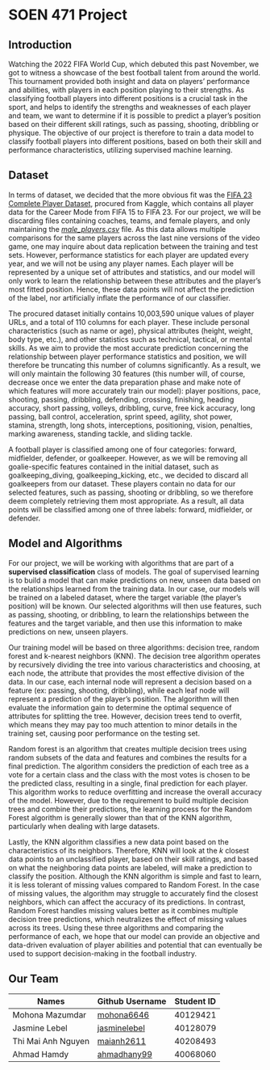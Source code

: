 # SOEN 471 Project

## Introduction

Watching the 2022 FIFA World Cup, which debuted this past November, we got to witness a showcase of the best football talent from around the world. This tournament provided both insight and data on players’ performance and abilities, with players in each position playing to their strengths. As classifying football players into different positions is a crucial task in the sport, and helps to identify the strengths and weaknesses of each player and team, we want to determine if it is possible to predict a player’s position based on their different skill ratings, such as passing, shooting, dribbling or physique. The objective of our project is therefore to train a data model to classify football players into different positions, based on both their skill and performance characteristics, utilizing supervised machine learning.

## Dataset

In terms of dataset, we decided that the more obvious fit was the [FIFA 23 Complete Player Dataset](https://www.kaggle.com/datasets/stefanoleone992/fifa-23-complete-player-dataset), procured from Kaggle, which contains all player data for the Career Mode from FIFA 15 to FIFA 23. For our project, we will be discarding files containing coaches, teams, and female players, and only maintaining the [_male_players.csv_](https://www.kaggle.com/datasets/stefanoleone992/fifa-23-complete-player-dataset?select=male_players.csv) file. As this data allows multiple comparisons for the same players across the last nine versions of the video game, one may inquire about data replication between the training and test sets. However, performance statistics for each player are updated every year, and we will not be using any player names. Each player will be represented by a unique set of attributes and statistics, and our model will only work to learn the relationship between these attributes and the player’s most fitted position. Hence, these data points will not affect the prediction of the label, nor artificially inflate the performance of our classifier.

The procured dataset initially contains 10,003,590 unique values of player URLs, and a total of 110 columns for each player. These include personal characteristics (such as name or age), physical attributes (height, weight, body type, etc.), and other statistics such as technical, tactical, or mental skills. As we aim to provide the most accurate prediction concerning the relationship between player performance statistics and position, we will therefore be truncating this number of columns significantly. As a result, we will only maintain the following 30 features (this number will, of course, decrease once we enter the data preparation phase and make note of which features will more accurately train our model): player positions, pace, shooting, passing, dribbling, defending, crossing, finishing, heading accuracy, short passing, volleys, dribbling, curve, free kick accuracy, long passing, ball control, acceleration, sprint speed, agility, shot power, stamina, strength, long shots, interceptions, positioning, vision, penalties, marking awareness, standing tackle, and sliding tackle.

A football player is classified among one of four categories: forward, midfielder, defender, or goalkeeper. However, as we will be removing all goalie-specific features contained in the initial dataset, such as goalkeeping_diving, goalkeeping_kicking, etc., we decided to discard all goalkeepers from our dataset. These players contain no data for our selected features, such as passing, shooting or dribbling, so we therefore deem completely retrieving them most appropriate. As a result, all data points will be classified among one of three labels: forward, midfielder, or defender.

## Model and Algorithms

For our project, we will be working with algorithms that are part of a **supervised classification** class of models. The goal of supervised learning is to build a model that can make predictions on new, unseen data based on the relationships learned from the training data. In our case, our models will be trained on a labeled dataset, where the target variable (the player’s position) will be known. Our selected algorithms will then use features, such as passing, shooting, or dribbling, to learn the relationships between the features and the target variable, and then use this information to make predictions on new, unseen players.

Our training model will be based on three algorithms: decision tree, random forest and k-nearest neighbors (KNN). The decision tree algorithm operates by recursively dividing the tree into various characteristics and choosing, at each node, the attribute that provides the most effective division of the data. In our case, each internal node will represent a decision based on a feature (ex: passing, shooting, dribbling), while each leaf node will represent a prediction of the player’s position. The algorithm will then evaluate the information gain to determine the optimal sequence of attributes for splitting the tree. However, decision trees tend to overfit, which means they may pay too much attention to minor details in the training set, causing poor performance on the testing set. 

Random forest is an algorithm that creates multiple decision trees using random subsets of the data and features and combines the results for a final prediction. The algorithm considers the prediction of each tree as a vote for a certain class and the class with the most votes is chosen to be the predicted class, resulting in a single, final prediction for each player. This algorithm works to reduce overfitting and increase the overall accuracy of the model. However, due to the requirement to build multiple decision trees and combine their predictions, the learning process for the Random Forest algorithm is generally slower than that of the KNN algorithm, particularly when dealing with large datasets. 

Lastly, the KNN algorithm classifies a new data point based on the characteristics of its neighbors. Therefore, KNN will look at the _k_ closest data points to an unclassified player, based on their skill ratings, and based on what the neighboring data points are labeled, will make a prediction to classify the position. Although the KNN algorithm is simple and fast to learn, it is less tolerant of missing values compared to Random Forest. In the case of missing values, the algorithm may struggle to accurately find the closest neighbors, which can affect the accuracy of its predictions. In contrast, Random Forest handles missing values better as it combines multiple decision tree predictions, which neutralizes the effect of missing values across its trees. Using these three algorithms and comparing the performance of each, we hope that our model can provide an objective and data-driven evaluation of player abilities and potential that can eventually be used to support decision-making in the football industry.

## Our Team
|       Names         |   Github Username | Student ID | 
|    -------------    |   -------------   | ------------- |
| Mohona Mazumdar     | [mohona6646](https://github.com/mohona6646)       | 40129421   |
| Jasmine Lebel       | [jasminelebel](https://github.com/jasminelebel)  | 40128079    |
| Thi Mai Anh Nguyen  | [maianh2611](https://github.com/maianh2611)  | 40208493   |
| Ahmad Hamdy         | [ahmadhany99](https://github.com/ahmadhany99)  | 40068060   |
